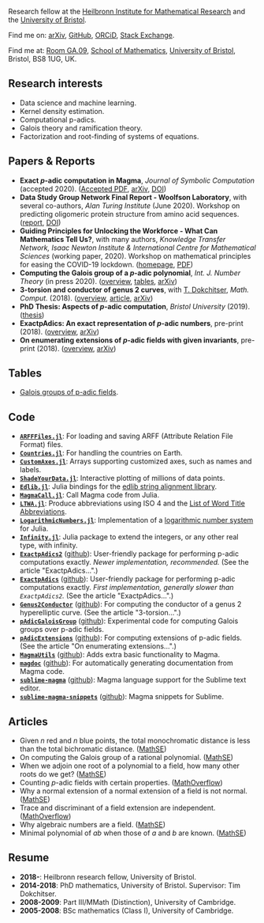 Research fellow at the [Heilbronn Institute for Mathematical Research](https://heilbronn.ac.uk) and the [University of Bristol](https://www.bristolmathsresearch.org).

Find me on: [arXiv](https://arxiv.org/a/0000-0003-2082-8668.html), [GitHub](https://github.com/cjdoris), [ORCiD](https://orcid.org/0000-0003-2082-8668), [Stack Exchange](https://stackexchange.com/users/5705287/doris).

Find me at: [Room GA.09](http://www.bristol.ac.uk/maths/fry-building/), [School of Mathematics](http://www.bristol.ac.uk/maths/), [University of Bristol](http://www.bristol.ac.uk/), Bristol, BS8 1UG, UK.

## Research interests
- Data science and machine learning.
- Kernel density estimation.
- Computational p-adics.
- Galois theory and ramification theory.
- Factorization and root-finding of systems of equations.

## Papers & Reports
- **Exact *p*-adic computation in Magma**, *Journal of Symbolic Computation* (accepted 2020). ([Accepted PDF](https://github.com/cjdoris/cjdoris.github.io/raw/master/Paper___Exact_p_adics___JSC_v4___ArXiv.pdf), [arXiv](), [DOI](https://doi.org/10.1016/j.jsc.2020.08.005))
- **Data Study Group Network Final Report - Woolfson Laboratory**, with several co-authors, *Alan Turing Institute* (June 2020). Workshop on predicting oligomeric protein structure from amino acid sequences. ([report](https://www.turing.ac.uk/research/publications/data-study-group-network-final-report-woolfson-laboratory), [DOI](http://doi.org/10.5281/zenodo.3877119))
- **Guiding Principles for Unlocking the Workforce - What Can Mathematics Tell Us?**, with many authors, *Knowledge Transfer Network, Isaac Newton Institute & International Centre for Mathematical Sciences* (working paper, 2020). Workshop on mathematical principles for easing the COVID-19 lockdown. ([homepage](https://www.icms.org.uk/VSG_Workplacefollowup.php), [PDF](https://www.icms.org.uk/downloads/V_KEMS/MATH_PRINICPLES_VSG_PUBLIC.pdf))
- **Computing the Galois group of a *p*-adic polynomial**, *Int. J. Number Theory* (in press 2020). ([overview](/overview#galois), [tables](https://cjdoris.github.io/pAdicGaloisGroupTables), [arXiv](https://arxiv.org/abs/2003.05834))
- **3-torsion and conductor of genus 2 curves**, with [T. Dokchitser](https://people.maths.bris.ac.uk/~matyd/), *Math. Comput.* (2018). ([overview](/overview#3torsion), [article](https://doi.org/10.1090/mcom/3387), [arXiv](https://arxiv.org/abs/1706.06162))
- **PhD Thesis: Aspects of *p*-adic computation**, *Bristol University* (2019). ([thesis](https://research-information.bris.ac.uk/en/theses/aspects-of-padic-computation(31b898ae-fc66-463e-89ed-4bf7a5911932).html))
- **ExactpAdics: An exact representation of *p*-adic numbers**, pre-print (2018). ([overview](/overview#exactpadics), [arXiv](https://arxiv.org/abs/1805.09794))
- **On enumerating extensions of *p*-adic fields with given invariants**, pre-print (2018). ([overview](/overview#extensions), [arXiv](https://arxiv.org/abs/1803.08023))

## Tables
- [Galois groups of p-adic fields](https://cjdoris.github.io/pAdicGaloisGroupTables).

## Code
- **[`ARFFFiles.jl`](https://github.com/cjdoris/ARFFFiles.jl)**: For loading and saving ARFF (Attribute Relation File Format) files.
- **[`Countries.jl`](https://github.com/cjdoris/Countries.jl)**: For handling the countries on Earth.
- **[`CustomAxes.jl`](https://github.com/cjdoris/CustomAxes.jl)**: Arrays supporting customized axes, such as names and labels.
- **[`ShadeYourData.jl`](https://github.com/cjdoris/ShadeYourData.jl)**: Interactive plotting of millions of data points.
- **[`Edlib.jl`](https://github.com/cjdoris/Edlib.jl)**: Julia bindings for the [edlib string alignment library](https://github.com/Martinsos/edlib).
- **[`MagmaCall.jl`](https://github.com/cjdoris/MagmaCall.jl)**: Call Magma code from Julia.
- **[`LTWA.jl`](https://github.com/cjdoris/LTWA.jl)**: Produce abbreviations using ISO 4 and the [List of Word Title Abbreviations](https://www.issn.org/services/online-services/access-to-the-ltwa/).
- **[`LogarithmicNumbers.jl`](https://github.com/cjdoris/LogarithmicNumbers.jl)**: Implementation of a [logarithmic number system](https://en.wikipedia.org/wiki/Logarithmic_number_system) for Julia.
- **[`Infinity.jl`](https://github.com/cjdoris/Infinity.jl)**: Julia package to extend the integers, or any other real type, with infinity.
- **[`ExactpAdics2`](https://cjdoris.github.io/ExactpAdics2)** ([github](https://github.com/cjdoris/ExactpAdics2)): User-friendly package for performing p-adic computations exactly. *Newer implementation, recommended.* (See the article "ExactpAdics...".)
- **[`ExactpAdics`](https://cjdoris.github.io/ExactpAdics)** ([github](https://github.com/cjdoris/ExactpAdics)): User-friendly package for performing p-adic computations exactly. *First implementation, generally slower than `ExactpAdics2`.* (See the article "ExactpAdics...".)
- **[`Genus2Conductor`](https://cjdoris.github.io/Genus2Conductor)** ([github](https://github.com/cjdoris/Genus2Conductor)): For computing the conductor of a genus 2 hyperelliptic curve. (See the article "3-torsion...".)
- **[`pAdicGaloisGroup`](https://cjdoris.github.io/pAdicGaloisGroup)** ([github](https://github.com/cjdoris/pAdicGaloisGroup)): Experimental code for computing Galois groups over p-adic fields.
- **[`pAdicExtensions`](https://cjdoris.github.io/pAdicExtensions)** ([github](https://github.com/cjdoris/pAdicExtensions)): For computing extensions of p-adic fields. (See the article "On enumerating extensions...".)
- **[`MagmaUtils`](https://cjdoris.github.io/MagmaUtils)** ([github](https://github.com/cjdoris/MagmaUtils)): Adds extra basic functionality to Magma.
- **[`magdoc`](https://cjdoris.github.io/magdoc)** ([github](https://github.com/cjdoris/magdoc)): For automatically generating documentation from Magma code.
- **[`sublime-magma`](https://packagecontrol.io/packages/Magma)** ([github](https://github.com/cjdoris/sublime-magma)): Magma language support for the Sublime text editor.
- **[`sublime-magma-snippets`](https://packagecontrol.io/packages/MagmaSnippets)** ([github](https://github.com/cjdoris/sublime-magma-snippets)): Magma snippets for Sublime.

## Articles
- Given *n* red and *n* blue points, the total monochromatic distance is less than the total bichromatic distance. ([MathSE](https://math.stackexchange.com/a/3461369/305399))
- On computing the Galois group of a rational polynomial. ([MathSE](https://math.stackexchange.com/a/2653337/305399))
- When we adjoin one root of a polynomial to a field, how many other roots do we get? ([MathSE](https://math.stackexchange.com/a/2612309/305399))
- Counting *p*-adic fields with certain properties. ([MathOverflow](https://mathoverflow.net/a/262181/84312))
- Why a normal extension of a normal extension of a field is not normal. ([MathSE](https://math.stackexchange.com/a/2610715/305399))
- Trace and discriminant of a field extension are independent. ([MathOverflow](https://mathoverflow.net/a/270012/84312))
- Why algebraic numbers are a field. ([MathSE](https://math.stackexchange.com/a/2610427/305399))
- Minimal polynomial of *ab* when those of *a* and *b* are known. ([MathSE](https://math.stackexchange.com/a/2610400/305399))

## Resume
- **2018-**: Heilbronn research fellow, University of Bristol.
- **2014-2018**: PhD mathematics, University of Bristol. Supervisor: Tim Dokchitser.
- **2008-2009**: Part III/MMath (Distinction), University of Cambridge.
- **2005-2008**: BSc mathematics (Class I), University of Cambridge.
